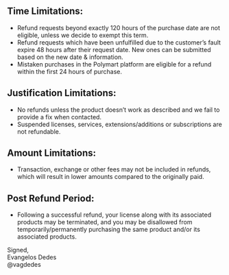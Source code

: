 ## Time Limitations:
* Refund requests beyond exactly 120 hours of the purchase date are not eligible, unless we decide to exempt this term.
* Refund requests which have been unfulfilled due to the customer’s fault expire 48 hours after their request date. New ones can be submitted based on the new date & information.
* Mistaken purchases in the Polymart platform are eligible for a refund within the first 24 hours of purchase.

## Justification Limitations:
* No refunds unless the product doesn’t work as described and we fail to provide a fix when contacted.
* Suspended licenses, services, extensions/additions or subscriptions are not refundable.

## Amount Limitations:
* Transaction, exchange or other fees may not be included in refunds, which will result in lower amounts compared to the originally paid.

## Post Refund Period:
* Following a successful refund, your license along with its associated products may be terminated, and you may be disallowed from temporarily/permanently purchasing the same product and/or its associated products.

Signed,<br>
Evangelos Dedes<br>
@vagdedes
